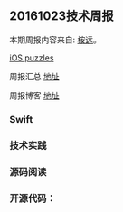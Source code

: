 
## 20161023技术周报

本期周报内容来自: [桉远](https://github.com/AnYuan)。


[iOS puzzles](https://github.com/BaiduHiDeviOS/iOS-puzzles)

周报汇总 [地址](https://github.com/BaiduHiDeviOS/iOS-Tech-Weekly)

周报博客 [地址](http://baiduhidevios.github.io/)


### Swift



### 技术实践





### 源码阅读


### 开源代码：
